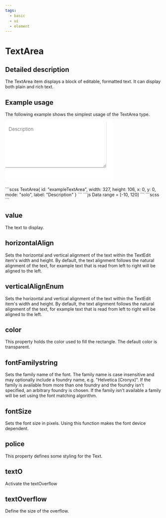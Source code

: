 ```yaml
---
tags:
  - basic
  - ui
  - element
---
```

# TextArea

## Detailed description
The TextArea item displays a block of editable, formatted text. It can display both plain and rich text.

## Example usage
The following example shows the simplest usage of the TextArea type.

![alt text](./TextArea.gif)

<code-group>
<code-block title=".at" active>
```scss
TextArea{  
  id: "exampleTextArea",
  width: 327,
  height: 106,
  x: 0,
  y: 0,
  mode: "solo",
  label: "Description"
}
```
</code-block>

<code-block title=".atObj">
```js
Data range = [-10, 120]
```
</code-block>

<code-block title=".atStyle">
```scss
```
</code-block>
</code-group>

## value <Badge text="String" type="tip" vertical="middle"/>
The text to display.

## horizontalAlign <Badge text="Enum" type="tip" vertical="middle"/>
Sets the horizontal and vertical alignment of the text within the TextEdit item's width and height. By default, the text alignment follows the natural alignment of the text, for example text that is read from left to right will be aligned to the left.

## verticalAlignEnum <Badge text="Enum" type="tip" vertical="middle"/>
Sets the horizontal and vertical alignment of the text within the TextEdit item's width and height. By default, the text alignment follows the natural alignment of the text, for example text that is read from left to right will be aligned to the left.

## color <Badge text="color" type="tip" vertical="middle"/>
This property holds the color used to fill the rectangle. The default color is transparent.

## fontFamilystring <Badge text="String" type="tip" vertical="middle"/>
Sets the family name of the font. The family name is case insensitive and may optionally include a foundry name, e.g. "Helvetica [Cronyx]". If the family is available from more than one foundry and the foundry isn't specified, an arbitrary foundry is chosen. If the family isn't available a family will be set using the font matching algorithm.

## fontSize <Badge text="int" type="tip" vertical="middle"/>
Sets the font size in pixels. Using this function makes the font device dependent.

## police <Badge text="Enum" type="tip" vertical="middle"/>
This property defines some styling for the Text.

## textO <Badge text="bool" type="tip" vertical="middle"/>
Activate the textOverflow

## textOverflow <Badge text="int" type="tip" vertical="middle"/>
Define the size of the overflow.
